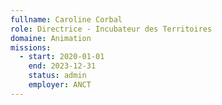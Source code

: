 ```yaml
---
fullname: Caroline Corbal
role: Directrice - Incubateur des Territoires
domaine: Animation
missions:
  - start: 2020-01-01
    end: 2023-12-31
    status: admin
    employer: ANCT
---
```

